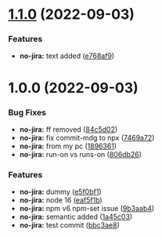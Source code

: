 # [1.1.0](https://github.com/Slepko13/crypto-trade/compare/v1.0.0...v1.1.0) (2022-09-03)


### Features

* **no-jira:** text added ([e768af9](https://github.com/Slepko13/crypto-trade/commit/e768af92d886cb52a41793f19e8ddb4bc0add85d))

# 1.0.0 (2022-09-03)


### Bug Fixes

* **no-jira:** ff removed ([84c5d02](https://github.com/Slepko13/crypto-trade/commit/84c5d02bde3b4fc5b147238fa44513be62a0ac33))
* **no-jira:** fix commit-mdg to npx ([7469a72](https://github.com/Slepko13/crypto-trade/commit/7469a721665096bb29dd59087ba217f953303447))
* **no-jira:** from my pc ([1896361](https://github.com/Slepko13/crypto-trade/commit/1896361fd16d6f7cbd4fddf9e8594e5dcbd30cb9))
* **no-jira:** run-on vs runs-on ([806db26](https://github.com/Slepko13/crypto-trade/commit/806db260f45b70befc092ad956edc88e8b001328))


### Features

* **no-jira:** dummy ([e5f0bf1](https://github.com/Slepko13/crypto-trade/commit/e5f0bf195d3b25f27587895668c63f31dfc5d1a2))
* **no-jira:** node 16 ([eaf5f1b](https://github.com/Slepko13/crypto-trade/commit/eaf5f1b9ab588789320edf9eea20f8b0e33c49a0))
* **no-jira:** npm v6 npm-set issue ([9b3aab4](https://github.com/Slepko13/crypto-trade/commit/9b3aab45f503e8dbd556c2d57f382fa30aae9e11))
* **no-jira:** semantic added ([1a45c03](https://github.com/Slepko13/crypto-trade/commit/1a45c03446cc62a383946bb70eadfc6953b18a0c))
* **no-jira:** test commit ([bbc3ae8](https://github.com/Slepko13/crypto-trade/commit/bbc3ae846aae93a2b9b26bb63fe78ca7e69482e6))
